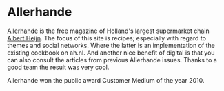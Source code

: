 <!--
  id: 2164
  slug: allerhande
  type: fortpolio
  excerpt: I was front-end ActionScript developer in the Fabrique/Lukkien/freelancers SCRUM team that developed the Allerhande website.
  excerptNl: Ik was front-end ActionScript developer in het Fabrique/Lukkien/freelancers SCRUM team dat de website van Allerhande ontwikkelde.
  categories: JavaScript, HTML/CSS, framework
  tags: HTML, scrum, JavaScript, ActionScript, Flash, scrum, PureMVC
  clients: Lukkien
  collaboration: Fabrique
  prizes: 
  thumbnail: allerhande01.jpg
  image: allerhande01.jpg
  images: allerhande21.jpg, allerhande31.jpg, allerhande41.jpg, allerhande51.jpg, allerhande61.jpg, allerhande71.jpg, allerhande01.jpg, allerhande11.jpg
  inCv: true
  inPortfolio: true
  dateFrom: 2010-01-01
  dateTo: 2010-05-01
-->

# Allerhande

[Allerhande](https://www.ah.nl/allerhande/) is the free magazine of Holland's largest supermarket chain [Albert Heijn](https://www.ah.nl/). The focus of this site is recipes; especially with regard to themes and social networks. Where the latter is an implementation of the existing cookbook on ah.nl. And another nice benefit of digital is that you can also consult the articles from previous Allerhande issues.
Thanks to a good team the result was very cool.

Allerhande won the public award Customer Medium of the year 2010.
